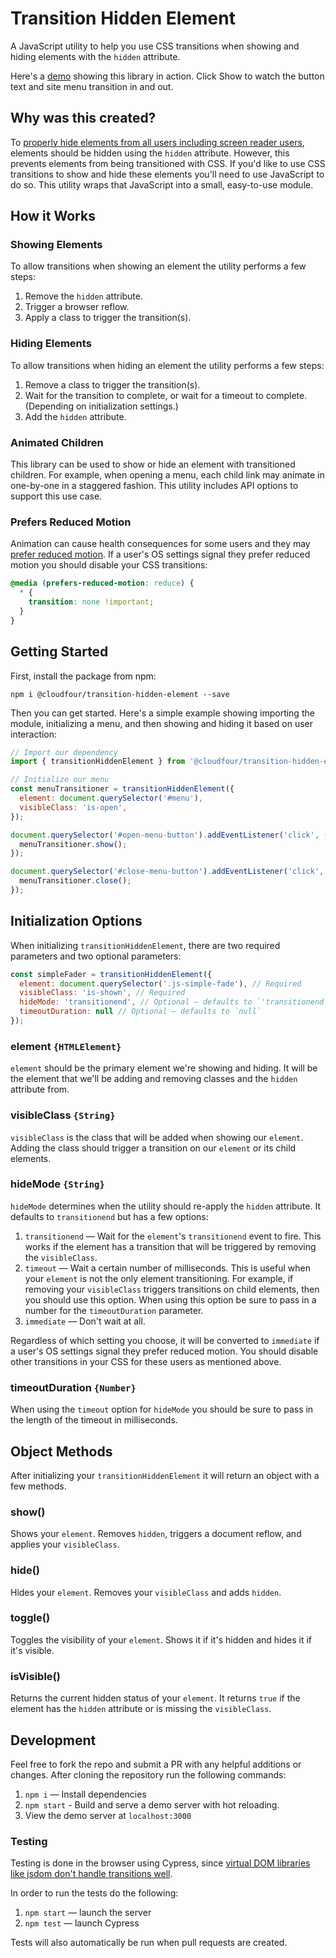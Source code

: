 # Transition Hidden Element

A JavaScript utility to help you use CSS transitions when showing and hiding elements with the `hidden` attribute.

Here's a [demo](https://codepen.io/phebert/pen/QWwONMy) showing this library in action. Click Show to watch the button text and site menu transition in and out.

## Why was this created?

To [properly hide elements from all users including screen reader users](https://cloudfour.com/thinks/see-no-evil-hidden-content-and-accessibility/), elements should be hidden using the `hidden` attribute. However, this prevents elements from being transitioned with CSS. If you'd like to use CSS transitions to show and hide these elements you'll need to use JavaScript to do so. This utility wraps that JavaScript into a small, easy-to-use module. 

## How it Works

### Showing Elements

To allow transitions when showing an element the utility performs a few steps:

1. Remove the `hidden` attribute.
2. Trigger a browser reflow.
3. Apply a class to trigger the transition(s).

### Hiding Elements

To allow transitions when hiding an element the utility performs a few steps:

1. Remove a class to trigger the transition(s). 
2. Wait for the transition to complete, or wait for a timeout to complete. (Depending on initialization settings.)
3. Add the `hidden` attribute.

### Animated Children

This library can be used to show or hide an element with transitioned children. For example, when opening a menu, each child link may animate in one-by-one in a staggered fashion. This utility includes API options to support this use case.

### Prefers Reduced Motion

Animation can cause health consequences for some users and they may [prefer reduced motion](https://developers.google.com/web/updates/2019/03/prefers-reduced-motion). If a user's OS settings signal they prefer reduced motion you should disable your CSS transitions:

```css
@media (prefers-reduced-motion: reduce) {
  * {
    transition: none !important;
  }
}
```

## Getting Started

First, install the package from npm: 

```
npm i @cloudfour/transition-hidden-element --save
```

Then you can get started. Here's a simple example showing importing the module, initializing a menu, and then showing and hiding it based on user interaction:

```js
// Import our dependency
import { transitionHiddenElement } from '@cloudfour/transition-hidden-element';

// Initialize our menu
const menuTransitioner = transitionHiddenElement({
  element: document.querySelector('#menu'),
  visibleClass: 'is-open',
});

document.querySelector('#open-menu-button').addEventListener('click', () => {
  menuTransitioner.show();
});

document.querySelector('#close-menu-button').addEventListener('click', () => {
  menuTransitioner.close();
});
```

## Initialization Options

When initializing `transitionHiddenElement`, there are two required parameters and two optional parameters:

```js
const simpleFader = transitionHiddenElement({
  element: document.querySelector('.js-simple-fade'), // Required
  visibleClass: 'is-shown', // Required
  hideMode: 'transitionend', // Optional — defaults to `'transitionend'`
  timeoutDuration: null // Optional — defaults to `null`
});
```

### element `{HTMLElement}`

`element` should be the primary element we're showing and hiding. It will be the element that we'll be adding and removing classes and the `hidden` attribute from.

### visibleClass `{String}`

`visibleClass` is the class that will be added when showing our `element`. Adding the class should trigger a transition on our `element` or its child elements.

### hideMode `{String}`

`hideMode` determines when the utility should re-apply the `hidden` attribute. It defaults to `transitionend` but has a few options:

1. `transitionend` — Wait for the `element`'s `transitionend` event to fire. This works if the element has a transition that will be triggered by removing the `visibleClass`.
2. `timeout` — Wait a certain number of milliseconds. This is useful when your `element` is not the only element transitioning. For example, if removing your `visibleClass` triggers transitions on child elements, then you should use this option. When using this option be sure to pass in a number for the `timeoutDuration` parameter.
3. `immediate` — Don't wait at all. 

Regardless of which setting you choose, it will be converted to `immediate` if a user's OS settings signal they prefer reduced motion. You should disable other transitions in your CSS for these users as mentioned above.

### timeoutDuration `{Number}`

When using the `timeout` option for `hideMode` you should be sure to pass in the length of the timeout in milliseconds.

## Object Methods

After initializing your `transitionHiddenElement` it will return an object with a few methods.

### show()

Shows your `element`. Removes `hidden`, triggers a document reflow, and applies your `visibleClass`.

### hide()

Hides your `element`. Removes your `visibleClass` and adds `hidden`.

### toggle()

Toggles the visibility of your `element`. Shows it if it's hidden and hides it if it's visible.

### isVisible()

Returns the current hidden status of your `element`. It returns `true` if the element has the `hidden` attribute or is missing the `visibleClass`.

## Development

Feel free to fork the repo and submit a PR with any helpful additions or changes. After cloning the repository run the following commands:

1. `npm i` — Install dependencies
2. `npm start` - Build and serve a demo server with hot reloading.
3. View the demo server at `localhost:3000`

### Testing

Testing is done in the browser using Cypress, since [virtual DOM libraries like jsdom don't handle transitions well](https://github.com/jsdom/jsdom/issues/1781).

In order to run the tests do the following:

1. `npm start` — launch the server
2. `npm test` — launch Cypress

Tests will also automatically be run when pull requests are created.
